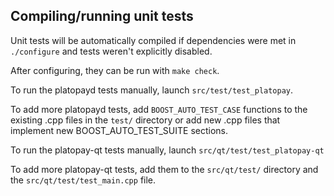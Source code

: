 Compiling/running unit tests
------------------------------------

Unit tests will be automatically compiled if dependencies were met in `./configure`
and tests weren't explicitly disabled.

After configuring, they can be run with `make check`.

To run the platopayd tests manually, launch `src/test/test_platopay`.

To add more platopayd tests, add `BOOST_AUTO_TEST_CASE` functions to the existing
.cpp files in the `test/` directory or add new .cpp files that
implement new BOOST_AUTO_TEST_SUITE sections.

To run the platopay-qt tests manually, launch `src/qt/test/test_platopay-qt`

To add more platopay-qt tests, add them to the `src/qt/test/` directory and
the `src/qt/test/test_main.cpp` file.
